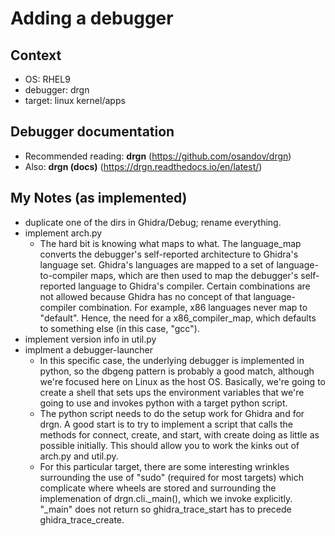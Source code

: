 # Adding a debugger

## Context
- OS: RHEL9
- debugger: drgn
- target: linux kernel/apps

## Debugger documentation

- Recommended reading: **drgn** (https://github.com/osandov/drgn)
- Also: **drgn (docs)** (https://drgn.readthedocs.io/en/latest/)

## My Notes (as implemented)

- duplicate one of the dirs in Ghidra/Debug; rename everything.
- implement arch.py
  - The hard bit is knowing what maps to what. The language_map converts the debugger's self-reported architecture to Ghidra's language set. Ghidra's languages are mapped to a set of language-to-compiler maps, which are then used to map the debugger's self-reported language to Ghidra's compiler. Certain combinations are not allowed because Ghidra has no concept of that language-compiler combination.  For example, x86 languages never map to "default".  Hence, the need for a x86_compiler_map, which defaults to something else (in this case, "gcc").
- implement version info in util.py
- implment a debugger-launcher
  - In this specific case, the underlying debugger is implemented in python, so the dbgeng pattern is probably a good match, although we're focused here on Linux as the host OS.  Basically, we're going to create a shell that sets ups the environment variables that we're going to use and invokes python with a target python script.
  - The python script needs to do the setup work for Ghidra and for drgn. A good start is to try to implement a script that calls the methods for connect, create, and start, with create doing as little as possible initially.  This should allow you to work the kinks out of arch.py and util.py.
  - For this particular target, there are some interesting wrinkles surrounding the use of "sudo" (required for most targets) which complicate where wheels are stored and surrounding the implemenation of drgn.cli._main(), which we invoke explicitly.  "_main" does not return so ghidra_trace_start has to precede ghidra_trace_create.
